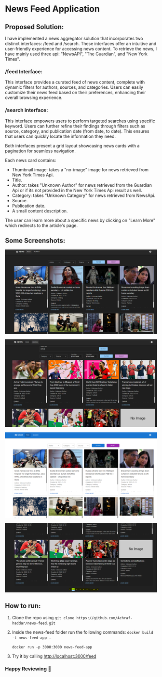 # News Feed Application

## Proposed Solution:
I have implemented a news aggregator solution that incorporates two distinct interfaces: /feed and /search. These interfaces offer an intuitive and user-friendly experience for accessing news content. To retrieve the news, I have mainly used three api: "NewsAPI", "The Guardian", and "New York Times".

### /feed Interface:
This interface provides a curated feed of news content, complete with dynamic filters for authors, sources, and categories. Users can easily customize their news feed based on their preferences, enhancing their overall browsing experience.

### /search interface:
This interface empowers users to perform targeted searches using specific keyword. Users can further refine their findings through filters such as source, category, and publication date (from date, to date). This ensures that users can quickly locate the information they need.

Both interfaces present a grid layout showcasing news cards with a pagination for seamless navigation.

Each news card contains:
* Thumbnail image: takes a "no-image" image for news retrieved from New York Times Api.
* Title.
* Author: takes "Unknown Author" for news retrieved from the Guardian Api or if its not provided in the New York Times Api result as well. 
* Category: takes "Unknown Category" for news retrieved from NewsApi. 
* Source. 
* Publication date. 
* A small content description. 

The user can learn more about a specific news by clicking on "Learn More" which redirects to the article's page.


## Some Screenshots:
![alt Feed Interface](./screenshots/feedInterface.PNG "Feed Interface")

![alt Search Interface](./screenshots/searchInterface.PNG "Search Interface")

![alt Light Theme](./screenshots/lightTheme.PNG "Light Theme")

![alt Pagination](./screenshots/Pagination.PNG "Pagination")

## How to run:
1. Clone the repo using `git clone https://github.com/Achraf-haddar/news-feed.git`
2. Inside the news-feed folder run the following commands:
   `docker build -t news-feed-app .`
   
   `docker run -p 3000:3000 news-feed-app`
3. Try it by calling [http://localhost:3000/feed](http://localhost:3000/feed)

### Happy Reviewing 🎉